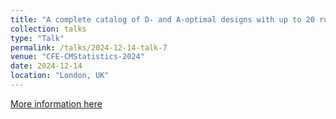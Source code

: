 ```yaml
---
title: "A complete catalog of D- and A-optimal designs with up to 20 runs"
collection: talks
type: "Talk"
permalink: /talks/2024-12-14-talk-7
venue: "CFE-CMStatistics-2024"
date: 2024-12-14
location: "London, UK"
---
```


[More information here](https://www.cmstatistics.org/RegistrationsV2/CFECMStatistics2024/viewSubmission.php?in=913&token=87sn655p4n99s1571r49s2n7pr246rop)
